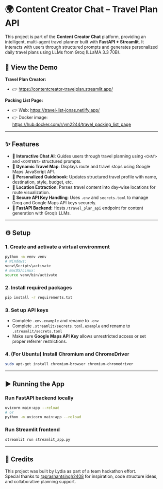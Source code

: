 # 🌍 Content Creator Chat – Travel Plan API

This project is part of the **Content Creator Chat** platform, providing an intelligent, multi-agent travel planner built with **FastAPI + Streamlit**. It interacts with users through structured prompts and generates personalized daily travel plans using LLMs from Groq (LLaMA 3.3 70B).

## 🔪 View the Demo  
**Travel Plan Creator:**
- 👉 https://contentcreator-travelplan.streamlit.app/

**Packing List Page:**
- 👉 Web: https://travel-list-jonas.netlify.app/
- 👉 Docker image: https://hub.docker.com/r/ym2244/travel_packing_list_page

---

## ✨ Features

- 🧠 **Interactive Chat AI**: Guides users through travel planning using `<CHAT>` and `<CONTENT>` structured prompts.
- 📍 **Dynamic Travel Map**: Displays route and travel stops using Google Maps JavaScript API.
- 👛 **Personalized Guidebook**: Updates structured travel profile with name, destination, style, budget, etc.
- 🌆 **Location Extraction**: Parses travel content into day-wise locations for route visualization.
- 🔐 **Secure API Key Handling**: Uses `.env` and `secrets.toml` to manage Groq and Google Maps API keys securely.
- 🚀 **FastAPI Backend**: Hosts `/travel_plan_api` endpoint for content generation with Groq’s LLMs.

---

## ⚙️ Setup

### 1. Create and activate a virtual environment

```bash
python -m venv venv
# Windows:
venv\Scripts\activate
# macOS/Linux:
source venv/bin/activate
```

### 2. Install required packages

```bash
pip install -r requirements.txt
```

### 3. Set up API keys

- Complete `.env.example` and rename to `.env`
- Complete `.streamlit/secrets.toml.example` and rename to `.streamlit/secrets.toml`
- Make sure **Google Maps API Key** allows unrestricted access or set proper referrer restrictions.

### 4. (For Ubuntu) Install Chromium and ChromeDriver

```bash
sudo apt-get install chromium-browser chromium-chromedriver
```

---

## ▶️ Running the App

### Run FastAPI backend locally

```bash
uvicorn main:app --reload
# or
python -m uvicorn main:app --reload
```

### Run Streamlit frontend

```bash
streamlit run streamlit_app.py
```

---

## 🙏 Credits

This project was built by Lydia as part of a team hackathon effort.  
Special thanks to [@prashantsingh2408](https://github.com/prashantsingh2408) for inspiration, code structure ideas, and collaborative planning support.

